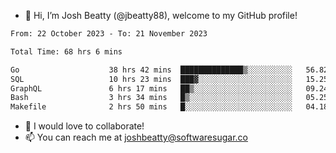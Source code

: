- 👋 Hi, I’m Josh Beatty (@jbeatty88), welcome to my GitHub profile!

<!--START_SECTION:waka-->

```txt
From: 22 October 2023 - To: 21 November 2023

Total Time: 68 hrs 6 mins

Go                    38 hrs 42 mins  ██████████████▒░░░░░░░░░░   56.82 %
SQL                   10 hrs 23 mins  ███▓░░░░░░░░░░░░░░░░░░░░░   15.25 %
GraphQL               6 hrs 17 mins   ██▒░░░░░░░░░░░░░░░░░░░░░░   09.24 %
Bash                  3 hrs 34 mins   █▒░░░░░░░░░░░░░░░░░░░░░░░   05.25 %
Makefile              2 hrs 50 mins   █░░░░░░░░░░░░░░░░░░░░░░░░   04.18 %
```

<!--END_SECTION:waka-->

- 💞️ I would love to collaborate!
- 📫 You can reach me at joshbeatty@softwaresugar.co

<!---
jbeatty88/jbeatty88 is a ✨ special ✨ repository because its `README.md` (this file) appears on your GitHub profile.
You can click the Preview link to take a look at your changes.
--->
